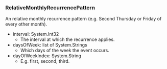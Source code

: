 ### RelativeMonthlyRecurrencePattern
An relative monthly recurrence pattern (e.g. Second Thursday or Friday of every other month).

- interval: System.Int32
  - The interval at which the recurrence applies.
- daysOfWeek: list of System.Strings
  - Which days of the week the event occurs.
- dayOfWeekIndex: System.String
  - E.g. first, second, third.
